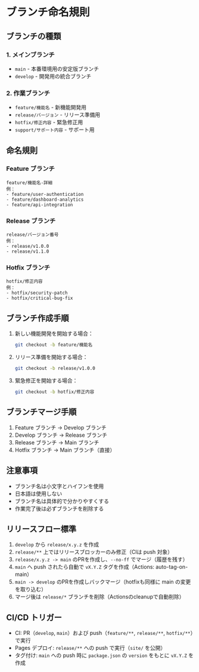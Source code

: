 # ブランチ命名規則

## ブランチの種類

### 1. メインブランチ

- `main` - 本番環境用の安定版ブランチ
- `develop` - 開発用の統合ブランチ

### 2. 作業ブランチ

- `feature/機能名` - 新機能開発用
- `release/バージョン` - リリース準備用
- `hotfix/修正内容` - 緊急修正用
- `support/サポート内容` - サポート用

## 命名規則

### Feature ブランチ

```
feature/機能名-詳細
例：
- feature/user-authentication
- feature/dashboard-analytics
- feature/api-integration
```

### Release ブランチ

```
release/バージョン番号
例：
- release/v1.0.0
- release/v1.1.0
```

### Hotfix ブランチ

```
hotfix/修正内容
例：
- hotfix/security-patch
- hotfix/critical-bug-fix
```

## ブランチ作成手順

1. 新しい機能開発を開始する場合：

   ```bash
   git checkout -b feature/機能名
   ```

2. リリース準備を開始する場合：

   ```bash
   git checkout -b release/v1.0.0
   ```

3. 緊急修正を開始する場合：
   ```bash
   git checkout -b hotfix/修正内容
   ```

## ブランチマージ手順

1. Feature ブランチ → Develop ブランチ
2. Develop ブランチ → Release ブランチ
3. Release ブランチ → Main ブランチ
4. Hotfix ブランチ → Main ブランチ（直接）

## 注意事項

- ブランチ名は小文字とハイフンを使用
- 日本語は使用しない
- ブランチ名は具体的で分かりやすくする
- 作業完了後は必ずブランチを削除する

## リリースフロー標準

1. `develop` から `release/x.y.z` を作成
2. `release/**` 上ではリリースブロッカーのみ修正（CIは push 対象）
3. `release/x.y.z -> main` のPRを作成し、`--no-ff` でマージ（履歴を残す）
4. `main` へ push されたら自動で `vX.Y.Z` タグを作成（Actions: auto-tag-on-main）
5. `main -> develop` のPRを作成しバックマージ（hotfixも同様に main の変更を取り込む）
6. マージ後は `release/*` ブランチを削除（Actionsのcleanupで自動削除）

## CI/CD トリガー

- CI: PR（`develop`, `main`）および push（`feature/**`, `release/**`, `hotfix/**`）で実行
- Pages デプロイ: `release/**` への push で実行（`site/` を公開）
- タグ付け: `main` への push 時に `package.json` の `version` をもとに `vX.Y.Z` を作成
